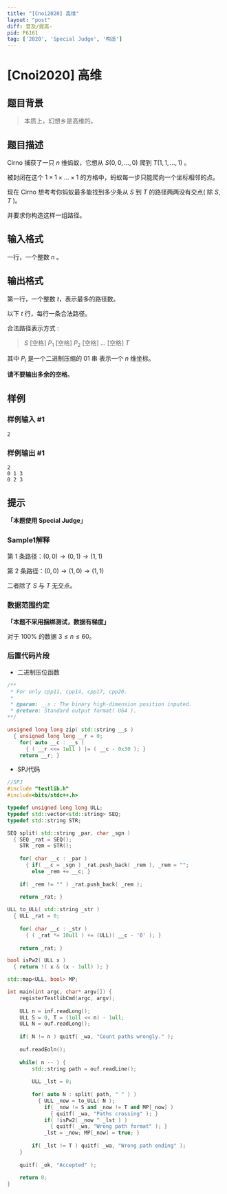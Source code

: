 ```yaml
---
title: "[Cnoi2020] 高维"
layout: "post"
diff: 普及/提高-
pid: P6161
tag: ['2020', 'Special Judge', '构造']
---
```

# [Cnoi2020] 高维
## 题目背景

> 本质上，幻想乡是高维的。
## 题目描述

Cirno 捕获了一只 $n$ 维蚂蚁，它想从 $S(0,0,...,0)$ 爬到 $T(1,1,...,1)$ 。

被封闭在这个 $1\times1\times...\times1$ 的方格中，蚂蚁每一步只能爬向一个坐标相邻的点。

现在 Cirno 想考考你蚂蚁最多能找到多少条从 $S$ 到 $T$ 的路径两两没有交点( 除 $S$, $T$ )。

并要求你构造这样一组路径。
## 输入格式

一行，一个整数 $n$ 。
## 输出格式

第一行，一个整数 $t$，表示最多的路径数。

以下 $t$ 行，每行一条合法路径。

合法路径表示方式 :

> $S$ [空格] $P_1$ [空格] $P_2$ [空格] ... [空格] $T$

其中 $P_i$ 是一个二进制压缩的 $01$ 串 表示一个 $n$ 维坐标。

**请不要输出多余的空格**。
## 样例

### 样例输入 #1
```
2
```
### 样例输出 #1
```
2
0 1 3
0 2 3
```
## 提示

**「本题使用 Special Judge」**

### Sample1解释

第 $1$ 条路径：$(0,0) \rightarrow (0,1) \rightarrow (1,1)$

第 $2$ 条路径：$(0,0) \rightarrow (1,0) \rightarrow (1,1)$

二者除了 $S$ 与 $T$ 无交点。

### 数据范围约定

**「本题不采用捆绑测试，数据有梯度」**

对于 100% 的数据 $3 \le n \le 60$。

### 后置代码片段

 - 二进制压位函数

```cpp
/**
 * For only cpp11, cpp14, cpp17, cpp20.
 *
 * @param: __s : The binary high-dimension position inputed.
 * @return: Standard output format( U64 ).
**/

unsigned long long zip( std::string __s ) 
  { unsigned long long __r = 0;
    for( auto __c : __s ) 
      { ( __r <<= 1ull ) |= ( __c - 0x30 ); }
    return __r; }

```
 - SPJ代码
```cpp
//SPJ
#include "testlib.h"
#include<bits/stdc++.h>

typedef unsigned long long ULL;
typedef std::vector<std::string> SEQ;
typedef std::string STR;

SEQ split( std::string _par, char _sgn )
  { SEQ _rat = SEQ();
	STR _rem = STR();
	
    for( char __c : _par )
      { if( __c = _sgn ) _rat.push_back( _rem ), _rem = "";
	    else _rem += __c; }
	
	if( _rem != "" ) _rat.push_back( _rem );
	
	return _rat; }

ULL to_ULL( std::string _str ) 
  { ULL _rat = 0;
	
	for( char __c : _str )
	  { ( _rat *= 10ull ) += (ULL)( __c - '0' ); }
	
	return _rat; }

bool isPw2( ULL x )
  { return !( x & (x - 1ull) ); }

std::map<ULL, bool> MP;

int main(int argc, char* argv[]) {
    registerTestlibCmd(argc, argv);
	
	ULL n = inf.readLong();
	ULL S = 0, T = (1ull << n) - 1ull;
	ULL N = ouf.readLong();
	
	if( N != n ) quitf( _wa, "Count paths wrongly." );
	
	ouf.readEoln();
	
    while( n -- ) {
    	std::string path = ouf.readLine();
    
    	ULL _lst = 0;
    	
    	for( auto N : split( path, " " ) )
    	  { ULL _now = to_ULL( N );
    		if( _now != S and _now != T and MP[_now] ) 
			  { quitf( _wa, "Paths crossing" ); }
    	    if( !isPw2( _now ^ _lst ) ) 
			  { quitf( _wa, "Wrong path format" ); }
    	    _lst = _now; MP[_now] = true; }
    	
    	if( _lst != T ) quitf( _wa, "Wrong path ending" );
	}
	
	quitf( _ok, "Accepted" );
	
    return 0;
} 
```

